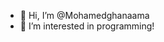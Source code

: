 - 👋 Hi, I’m @Mohamedghanaama
- 👀 I’m interested in programming!

<!---
Mohamedghanaama/Mohamedghanaama is a ✨ special ✨ repository because its `README.md` (this file) appears on your GitHub profile.
You can click the Preview link to take a look at your changes.
--->
